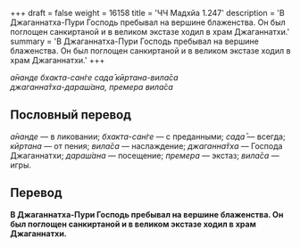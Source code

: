 +++
draft = false
weight = 16158
title = 'ЧЧ Мадхйа 1.247'
description = 'В Джаганнатха-Пури Господь пребывал на вершине блаженства. Он был поглощен санкиртаной и в великом экстазе ходил в храм Джаганнатхи.'
summary = 'В Джаганнатха-Пури Господь пребывал на вершине блаженства. Он был поглощен санкиртаной и в великом экстазе ходил в храм Джаганнатхи.'
+++

_а̄нанде бхакта-сан̇ге сада̄ кӣртана-вила̄са  
джаганна̄тха-дараш́ана, премера вила̄са_

## Пословный перевод

_а̄нанде_ — в ликовании; _бхакта_\-_сан̇ге_ — с преданными; _сада̄_ — всегда; _кӣртана_ — от пения; _вила̄са_ — наслаждение; _джаганна̄тха_ — Господа Джаганнатхи; _дараш́ана_ — посещение; _премера_ — экстаз; _вила̄са_ — игры.

## Перевод

**В Джаганнатха-Пури Господь пребывал на вершине блаженства. Он был поглощен санкиртаной и в великом экстазе ходил в храм Джаганнатхи.**
